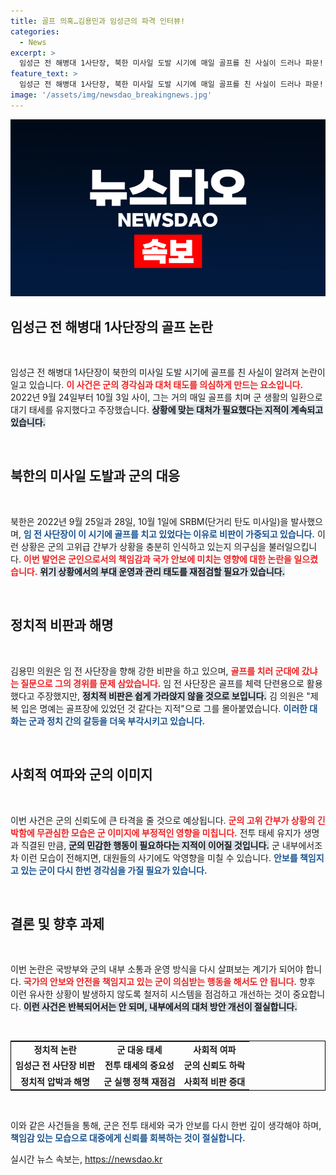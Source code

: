 ```yaml
---
title: 골프 의혹…김용민과 임성근의 파격 인터뷰!
categories:
  - News
excerpt: >
  임성근 전 해병대 1사단장, 북한 미사일 도발 시기에 매일 골프를 친 사실이 드러나 파문! 법사위 청문회에서 정치권의 질타를 받으며, 군의 대기 태세가 과연 제대로 유지되었는지 의문을 남겼다.
feature_text: >
  임성근 전 해병대 1사단장, 북한 미사일 도발 시기에 매일 골프를 친 사실이 드러나 파문! 법사위 청문회에서 정치권의 질타를 받으며, 군의 대기 태세가 과연 제대로 유지되었는지 의문을 남겼다.
image: '/assets/img/newsdao_breakingnews.jpg'
---
```


<p><img src="/assets/img/newsdao_breakingnews.jpg" alt="firstkoreanews 속보" /></p>

<h2 data-ke-size="size26">임성근 전 해병대 1사단장의 골프 논란</h2>

<p data-ke-size="size16">&nbsp;</p> 

<p>임성근 전 해병대 1사단장이 북한의 미사일 도발 시기에 골프를 친 사실이 알려져 논란이 일고 있습니다. <b><span style="color: #ee2323;">이 사건은 군의 경각심과 대처 태도를 의심하게 만드는 요소입니다.</span></b> 2022년 9월 24일부터 10월 3일 사이, 그는 거의 매일 골프를 치며 군 생활의 일환으로 대기 태세를 유지했다고 주장했습니다. <b><span style="background-color: #21538527;">상황에 맞는 대처가 필요했다는 지적이 계속되고 있습니다.</span></b> </p>

<p data-ke-size="size16">&nbsp;</p> 

<h2 data-ke-size="size26">북한의 미사일 도발과 군의 대응</h2>

<p data-ke-size="size16">&nbsp;</p> 

<p>북한은 2022년 9월 25일과 28일, 10월 1일에 SRBM(단거리 탄도 미사일)을 발사했으며, <b><span style="color: #1a5490;">임 전 사단장이 이 시기에 골프를 치고 있었다는 이유로 비판이 가중되고 있습니다.</span></b> 이런 상황은 군의 고위급 간부가 상황을 충분히 인식하고 있는지 의구심을 불러일으킵니다. <b><span style="color: #ee2323;">이번 발언은 군인으로서의 책임감과 국가 안보에 미치는 영향에 대한 논란을 일으켰습니다.</span></b> <b><span style="background-color: #21538527;">위기 상황에서의 부대 운영과 관리 태도를 재점검할 필요가 있습니다.</span></b></p>

<p data-ke-size="size16">&nbsp;</p> 

<h2 data-ke-size="size26">정치적 비판과 해명</h2>

<p data-ke-size="size16">&nbsp;</p> 

<p>김용민 의원은 임 전 사단장을 향해 강한 비판을 하고 있으며, <b><span style="color: #ee2323;">골프를 치러 군대에 갔냐는 질문으로 그의 경위를 문제 삼았습니다.</span></b> 임 전 사단장은 골프를 체력 단련용으로 활용했다고 주장했지만, <b><span style="background-color: #21538527;">정치적 비판은 쉽게 가라앉지 않을 것으로 보입니다.</span></b> 김 의원은 "제복 입은 명예는 골프장에 있었던 것 같다는 지적"으로 그를 몰아붙였습니다. <b><span style="color: #1a5490;">이러한 대화는 군과 정치 간의 갈등을 더욱 부각시키고 있습니다.</span></b></p>

<p data-ke-size="size16">&nbsp;</p> 

<h2 data-ke-size="size26">사회적 여파와 군의 이미지</h2>

<p data-ke-size="size16">&nbsp;</p> 

<p>이번 사건은 군의 신뢰도에 큰 타격을 줄 것으로 예상됩니다. <b><span style="color: #ee2323;">군의 고위 간부가 상황의 긴박함에 무관심한 모습은 군 이미지에 부정적인 영향을 미칩니다.</span></b> 전투 태세 유지가 생명과 직결된 만큼, <b><span style="background-color: #21538527;">군의 민감한 행동이 필요하다는 지적이 이어질 것입니다.</span></b>  군 내부에서조차 이런 모습이 전해지면, 대원들의 사기에도 악영향을 미칠 수 있습니다. <b><span style="color: #1a5490;">안보를 책임지고 있는 군이 다시 한번 경각심을 가질 필요가 있습니다.</span></b></p>

<p data-ke-size="size16">&nbsp;</p> 

<h2 data-ke-size="size26">결론 및 향후 과제</h2>

<p data-ke-size="size16">&nbsp;</p> 

<p>이번 논란은 국방부와 군의 내부 소통과 운영 방식을 다시 살펴보는 계기가 되어야 합니다. <b><span style="color: #ee2323;">국가의 안보와 안전을 책임지고 있는 군이 의심받는 행동을 해서도 안 됩니다.</span></b> 향후 이런 유사한 상황이 발생하지 않도록 철저히 시스템을 점검하고 개선하는 것이 중요합니다. <b><span style="background-color: #21538527;">이런 사건은 반복되어서는 안 되며, 내부에서의 대처 방안 개선이 절실합니다.</span></b> </p>

<p data-ke-size="size16">&nbsp;</p> 

<table style="width: 100%; border: 1px solid #000;">
    <tr>
        <td style="text-align: center; height: 17px;"><b>정치적 논란</b></td>
        <td style="text-align: center; height: 17px;"><b>군 대응 태세</b></td>
        <td style="text-align: center; height: 17px;"><b>사회적 여파</b></td>
    </tr>
    <tr>
        <td style="text-align: center; height: 17px;"><b>임성근 전 사단장 비판</b></td>
        <td style="text-align: center; height: 17px;"><b>전투 태세의 중요성</b></td>
        <td style="text-align: center; height: 17px;"><b>군의 신뢰도 하락</b></td>
    </tr>
    <tr>
        <td style="text-align: center; height: 17px;"><b>정치적 압박과 해명</b></td>
        <td style="text-align: center; height: 17px;"><b>군 실행 정책 재점검</b></td>
        <td style="text-align: center; height: 17px;"><b>사회적 비판 증대</b></td>
    </tr>
</table>

<p data-ke-size="size16">&nbsp;</p> 

<p>이와 같은 사건들을 통해, 군은 전투 태세와 국가 안보를 다시 한번 깊이 생각해야 하며, <b><span style="color: #1a5490;">책임감 있는 모습으로 대중에게 신뢰를 회복하는 것이 절실합니다.</span></b> </p>
실시간 뉴스 속보는, <a href="https://newsdao.kr" rel="dofollow">https://newsdao.kr</a>


